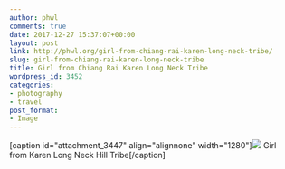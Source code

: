```yaml
---
author: phwl
comments: true
date: 2017-12-27 15:37:07+00:00
layout: post
link: http://phwl.org/girl-from-chiang-rai-karen-long-neck-tribe/
slug: girl-from-chiang-rai-karen-long-neck-tribe
title: Girl from Chiang Rai Karen Long Neck Tribe
wordpress_id: 3452
categories:
- photography
- travel
post_format:
- Image
---
```


[caption id="attachment_3447" align="alignnone" width="1280"][![](http://phwl.org/wp-content/uploads/2018/01/DSCF5007.jpg)](http://phwl.org/wp-content/uploads/2018/01/DSCF5007.jpg) Girl from Karen Long Neck Hill Tribe[/caption]
